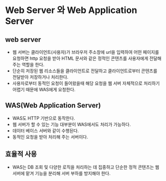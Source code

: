 # Web Server 와 Web Application Server

## web server

- 웹 서버는 클라이언트(사용자)가 브라우저 주소창에 url을 입력하여 어떤 페이지를 요청하면 http 요청을 받아 HTML 문서와 같은 정적인 콘텐츠를 사용자에게 전달해주는 역할을 한다.
- 단순히 저장된 웹 리소스들을 클라이언트로 전달하고 클라이언트로부터 콘텐츠를 전달받아 저장하거나 처리한다.
- 사용자로부터 동적인 요청이 들어왔을때 해당 요청을 웹 서버 자체적으로 처리하기 어렵기 때문에 WAS에게 요청한다.

## WAS(Web Application Server)

- WAS도 HTTP 기반으로 동작한다.
- 웹 서버가 할 수 있는 기능 대부분이 WAS에서도 처리가 가능하다.
- 데이터 베이스 서버와 같이 수행된다.
- 동적인 요청을 받아 처리해 주는 서버이다.

## 효율적 사용

- WAS는 DB 조회 및 다양한 로직을 처리하는 데 집중하고 단순한 정적 콘텐츠는 웹 서버에 맡겨 기능을 분리해 서버 부하를 방지해야 한다.
